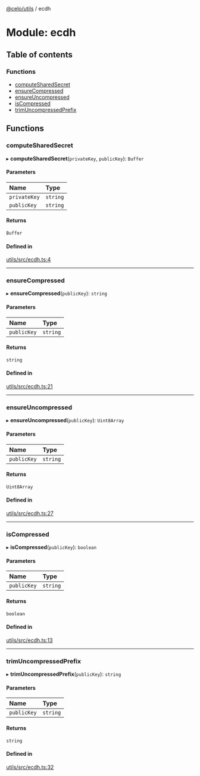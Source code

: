[@celo/utils](../README.md) / ecdh

# Module: ecdh

## Table of contents

### Functions

- [computeSharedSecret](ecdh.md#computesharedsecret)
- [ensureCompressed](ecdh.md#ensurecompressed)
- [ensureUncompressed](ecdh.md#ensureuncompressed)
- [isCompressed](ecdh.md#iscompressed)
- [trimUncompressedPrefix](ecdh.md#trimuncompressedprefix)

## Functions

### computeSharedSecret

▸ **computeSharedSecret**(`privateKey`, `publicKey`): `Buffer`

#### Parameters

| Name | Type |
| :------ | :------ |
| `privateKey` | `string` |
| `publicKey` | `string` |

#### Returns

`Buffer`

#### Defined in

[utils/src/ecdh.ts:4](https://github.com/celo-org/developer-tooling/blob/master/packages/sdk/utils/src/ecdh.ts#L4)

___

### ensureCompressed

▸ **ensureCompressed**(`publicKey`): `string`

#### Parameters

| Name | Type |
| :------ | :------ |
| `publicKey` | `string` |

#### Returns

`string`

#### Defined in

[utils/src/ecdh.ts:21](https://github.com/celo-org/developer-tooling/blob/master/packages/sdk/utils/src/ecdh.ts#L21)

___

### ensureUncompressed

▸ **ensureUncompressed**(`publicKey`): `Uint8Array`

#### Parameters

| Name | Type |
| :------ | :------ |
| `publicKey` | `string` |

#### Returns

`Uint8Array`

#### Defined in

[utils/src/ecdh.ts:27](https://github.com/celo-org/developer-tooling/blob/master/packages/sdk/utils/src/ecdh.ts#L27)

___

### isCompressed

▸ **isCompressed**(`publicKey`): `boolean`

#### Parameters

| Name | Type |
| :------ | :------ |
| `publicKey` | `string` |

#### Returns

`boolean`

#### Defined in

[utils/src/ecdh.ts:13](https://github.com/celo-org/developer-tooling/blob/master/packages/sdk/utils/src/ecdh.ts#L13)

___

### trimUncompressedPrefix

▸ **trimUncompressedPrefix**(`publicKey`): `string`

#### Parameters

| Name | Type |
| :------ | :------ |
| `publicKey` | `string` |

#### Returns

`string`

#### Defined in

[utils/src/ecdh.ts:32](https://github.com/celo-org/developer-tooling/blob/master/packages/sdk/utils/src/ecdh.ts#L32)
